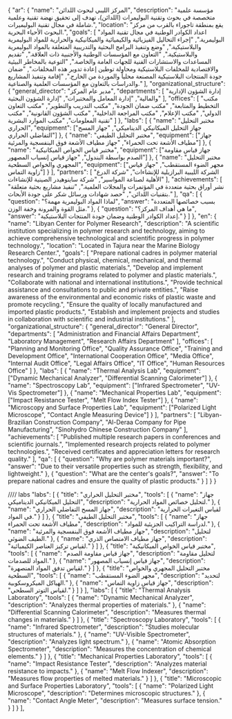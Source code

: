 {
"ar": {
"name": "المركز الليبي لبحوث اللدائن",
"description": "مؤسسة علمية متخصصة في بحوث وتقنية البوليمرات (اللدائن)، تهدف إلى تحقيق نهضة تقنية وعلمية شاملة في مجال تقنية البوليميرات.",
"location": "يقع بمنطقة تاجوراء بالقرب من مركز البحوث الأحياء البحرية.",
"goals": [
"اعداد الكوادر الوطنية في مجال تقنية المواد البوليمرية.",
"إجراء التحاليل الفيزيائية والكيميائية والميكانيكية والحرارية للمواد البوليمرية والبلاستيكية.",
"وضع وتنفيذ البرامج البحثية والتدريبية المتعلقة بالمواد البوليمرية والبلاستيكية.",
"التعاون مع المؤسسات الوطنية والأجنبية ذات العلاقة.",
"تقديم المساعدات والاستشارات الفنية للجهات العامة والخاصة.",
"التوعية بالمخاطر البيئية والاقتصادية للمخلفات البلاستيكية ومحاولة توطين إعادة تدوير هذه المخلفات.",
"ضمان جودة المنتجات البلاستيكية المصنعة محلياً والموردة من الخارج.",
"إقامة وتنفيذ المشاريع والدراسات بالتعاون مع المؤسسات العلمية والصناعية."
],
"organizational_structure": {
"general_director": "مدير عام المركز",
"departments": [
"إدارة الشؤون الإدارية والمالية",
"إدارة المعامل والمختبرات",
"إدارة الشؤون البحثية"
],
"offices": [
"مكتب التخطيط والمتابعة",
"مكتب ضمان الجودة",
"مكتب التدريب والتطوير",
"مكتب التعاون الدولي",
"مكتب الإعلام",
"مكتب المراجعة الداخلية",
"مكتب الشؤون القانونية",
"مكتب تقنية المعلومات",
"مكتب الموارد البشرية"
]
},
"labs": [
{
"name": "مختبر التحليل الحراري",
"equipment": ["جهاز التحليل الميكانيكي الديناميكي", "جهاز المسح التفاضلي الحراري"]
},
{
"name": "مختبر التحليل الطيفي",
"equipment": ["جهاز مطياف الأشعة تحت الحمراء", "جهاز مطياف الأشعة فوق البنفسجية والمرئية"]
},
{
"name": "مختبر قياس الخواص الميكانيكية",
"equipment": ["جهاز قياس مقاومة الصدم بواسطة البندول", "جهاز قياس إنسياب المصهور"]
},
{
"name": "مختبر التحليل المجهري والخواص السطحية",
"equipment": ["مجهر الضوء المستقطب", "جهاز قياس زاوية التماس"]
}
],
"partners": [
"الشركة الليبية البرازيلية للإنشاءات",
"شركة الدرع الأهلية لصناعة المواسير",
"شركة ساينوهيدر الصينية للإنشاءات"
],
"achievements": [
"نشر أوراق بحثية متعددة في المؤتمرات والمجلات العلمية.",
"تنفيذ مشاريع بحثية متعلقة بتقنيات اللدائن.",
"حصد شهادات ورسائل شكر على جودة الأبحاث."
],
"qa": [
{
"question": "لماذا المواد البوليمرية مهمة؟",
"answer": "بسبب خصائصها المتعددة مثل القوة والمرونة وخفة الوزن."
},
{
"question": "ما هي أهداف المركز؟",
"answer": "إعداد الكوادر الوطنية وضمان جودة المنتجات البلاستيكية."
}
]
},
"en": {
"name": "Libyan Center for Polymer Research",
"description": "A scientific institution specializing in polymer research and technology, aiming to achieve comprehensive technological and scientific progress in polymer technology.",
"location": "Located in Tajura near the Marine Biology Research Center.",
"goals": [
"Prepare national cadres in polymer material technology.",
"Conduct physical, chemical, mechanical, and thermal analyses of polymer and plastic materials.",
"Develop and implement research and training programs related to polymer and plastic materials.",
"Collaborate with national and international institutions.",
"Provide technical assistance and consultations to public and private entities.",
"Raise awareness of the environmental and economic risks of plastic waste and promote recycling.",
"Ensure the quality of locally manufactured and imported plastic products.",
"Establish and implement projects and studies in collaboration with scientific and industrial institutions."
],
"organizational_structure": {
"general_director": "General Director",
"departments": [
"Administration and Financial Affairs Department",
"Laboratory Management",
"Research Affairs Department"
],
"offices": [
"Planning and Monitoring Office",
"Quality Assurance Office",
"Training and Development Office",
"International Cooperation Office",
"Media Office",
"Internal Audit Office",
"Legal Affairs Office",
"IT Office",
"Human Resources Office"
]
},
"labs": [
{
"name": "Thermal Analysis Lab",
"equipment": ["Dynamic Mechanical Analyzer", "Differential Scanning Calorimeter"]
},
{
"name": "Spectroscopy Lab",
"equipment": ["Infrared Spectrometer", "UV-Vis Spectrometer"]
},
{
"name": "Mechanical Properties Lab",
"equipment": ["Impact Resistance Tester", "Melt Flow Index Tester"]
},
{
"name": "Microscopy and Surface Properties Lab",
"equipment": ["Polarized Light Microscope", "Contact Angle Measuring Device"]
}
],
"partners": [
"Libyan-Brazilian Construction Company",
"Al-Deraa Company for Pipe Manufacturing",
"Sinohydro Chinese Construction Company"
],
"achievements": [
"Published multiple research papers in conferences and scientific journals.",
"Implemented research projects related to polymer technologies.",
"Received certificates and appreciation letters for research quality."
],
"qa": [
{
"question": "Why are polymer materials important?",
"answer": "Due to their versatile properties such as strength, flexibility, and lightweight."
},
{
"question": "What are the center's goals?",
"answer": "To prepare national cadres and ensure the quality of plastic products."
}
]
}
}

//// labs
"labs": [
{
"title": "مختبر التحليل الحراري",
"tools": [
{
"name": "جهاز التحليل الميكانيكي الديناميكي",
"description": "لتحليل خصائص المواد الحرارية."
},
{
"name": "جهاز المسح التفاضلي الحراري",
"description": "لقياس التغيرات الحرارية في المواد."
}
]
},
{
"title": "مختبر التحليل الطيفي",
"tools": [
{
"name": "جهاز مطياف الأشعة تحت الحمراء",
"description": "لدراسة التراكيب الجزيئية للمواد."
},
{
"name": "جهاز مطياف الأشعة فوق البنفسجية والمرئية",
"description": "لتحليل الطيف الضوئي."
},
{
"name": "جهاز مطياف الامتصاص الذري",
"description": "لقياس تركيز العناصر الكيميائية."
}
]
},
{
"title": "مختبر قياس الخواص الميكانيكية",
"tools": [
{
"name": "جهاز قياس مقاومة الصدم",
"description": "لتحليل مقاومة المواد للصدمات."
},
{
"name": "جهاز قياس إنسياب المصهور",
"description": "لقياس تدفق المواد المنصهرة."
}
]
},
{
"title": "مختبر التحليل المجهري والخواص السطحية",
"tools": [
{
"name": "مجهر الضوء المستقطب",
"description": "لتحديد الهياكل الميكروسكوبية."
},
{
"name": "جهاز قياس زاوية التماس",
"description": "لقياس التوتر السطحي."
}
]
}
],
"labs": [
{
"title": "Thermal Analysis Laboratory",
"tools": [
{
"name": "Dynamic Mechanical Analyzer",
"description": "Analyzes thermal properties of materials."
},
{
"name": "Differential Scanning Calorimeter",
"description": "Measures thermal changes in materials."
}
]
},
{
"title": "Spectroscopy Laboratory",
"tools": [
{
"name": "Infrared Spectrometer",
"description": "Studies molecular structures of materials."
},
{
"name": "UV-Visible Spectrometer",
"description": "Analyzes light spectrum."
},
{
"name": "Atomic Absorption Spectrometer",
"description": "Measures the concentration of chemical elements."
}
]
},
{
"title": "Mechanical Properties Laboratory",
"tools": [
{
"name": "Impact Resistance Tester",
"description": "Analyzes material resistance to impacts."
},
{
"name": "Melt Flow Indexer",
"description": "Measures flow properties of melted materials."
}
]
},
{
"title": "Microscopic and Surface Properties Laboratory",
"tools": [
{
"name": "Polarized Light Microscope",
"description": "Determines microscopic structures."
},
{
"name": "Contact Angle Meter",
"description": "Measures surface tension."
}
]
}
],
